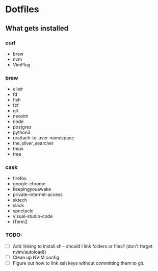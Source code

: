 # Dotfiles

## What gets installed

### curl
- brew
- nvm
- VimPlug

### brew

- elixir
- fd
- fish
- fzf
- git
- neovim
- node
- postgres
- python3
- reattach-to-user-namespace
- the_silver_searcher
- tmux
- tree

### cask

- firefox
- google-chrome
- keepingyouawake
- private-internet-access
- sktech
- slack
- spectacle
- visual-studio-code
- iTerm2

### TODO:
- [ ] Add linking to install.sh - should I link folders or files? (don't forget nvim/autoload))
- [ ] Clean up NVIM config
- [ ] Figure out how to link ssh keys without committing them to git.

